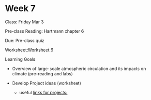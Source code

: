 # Week 7
Class: Friday Mar 3


Pre-class Reading:
Hartmann chapter 6

Due:
Pre-class quiz 

Worksheet:[Worksheet 6]( https://github.com/phaustin/climate_students_eoas/blob/student_branch/worksheets/Worksheet6_students.pdf)

Learning Goals

- Overview of large-scale atmospheric circulation and its impacts on climate (pre-reading and labs)

- Develop Project ideas (worksheet) 

  - useful [links for projects:]( https://phaustin.org/climate_2022/resources/resource_links.html)
